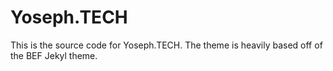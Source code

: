 # Yoseph.TECH

This is the source code for Yoseph.TECH.
The theme is heavily based off of the BEF Jekyl theme.